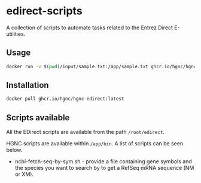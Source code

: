# edirect-scripts
 
 A collection of scripts to automate tasks related to the Entrez Direct E-utilities.
 
## Usage
 
```bash
docker run -v $(pwd)/input/sample.txt:/app/sample.txt ghcr.io/hgnc/hgnc-edirect:latest /app/bin/ncbi-fetch-seq-by-sym.sh /app/sample.txt horse > out.fa
```

## Installation
```bash
docker pull ghcr.io/hgnc/hgnc-edirect:latest
```

## Scripts available

All the EDirect scripts are available from the path `/root/edirect`.

HGNC scripts are available within `/app/bin`. A list of scripts can be seen below.
 - ncbi-fetch-seq-by-sym.sh - provide a file containing gene symbols and the species you want to search by to get a RefSeq mRNA sequence (NM or XM).
